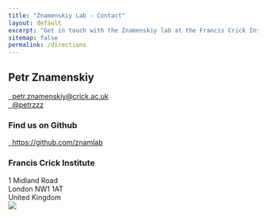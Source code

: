 ```yaml
---
title: "Znamenskiy Lab - Contact"
layout: default
excerpt: "Get in touch with the Znamenskiy lab at the Francis Crick Institute"
sitemap: false
permalink: /directions
---
```


<div class="col-sm-6 text-center">
<h2>Petr Znamenskiy</h2>
<p>
<a href="mailto:petr.znamenskiy@crick.ac.uk"><i class="fas fa-envelope fa-fw"></i>&nbsp; petr.znamenskiy@crick.ac.uk</a><br />
<a href="https://twitter.com/petrzzz"><i class="fab fa-twitter"></i>&nbsp; @petrzzz</a>
</p>
</div>

<div class="col-sm-6 text-center my-auto">
<h3>Find us on Github</h3>
<p><a href="https://github.com/znamlab">
<i class="fab fa-github"></i>&nbsp; https://github.com/znamlab</a></p>
</div>

<div class="col-sm-6 my-auto text-center">
<h3>Francis Crick Institute</h3>
1 Midland Road <br />
London NW1 1AT <br />
United Kingdom <br />
</div>

<div class="col-sm-6 text-center">
<img class="img-fluid" src="{{ site.url }}{{ site.baseurl }}/images/carousel/crick_exterior.jpg">
</div>
